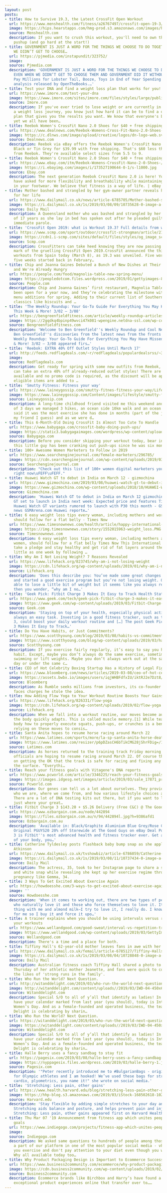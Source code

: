 ```yaml
---
layout: post
posts:
- title: How to Survive 19.3, the Latest CrossFit Open Workout
  url: https://www.menshealth.com/fitness/a26767497/crossfit-open-19-3/
  image: https://hips.hearstapps.com/hmg-prod.s3.amazonaws.com/images/handstanding-in-the-gym-royalty-free-image-492298271-1552082186.jpg?crop=1.00xw:0.698xh;0,0.182xh&resize=1200:*
  source: Menshealth.com
  description: If you want to crush this workout, you'll need to own the handstand
    pushup (and go hard at the start!)
- title: GOVERNMENT IS JUST A WORD FOR THE THINGS WE CHOOSE TO DO TOGETHER, EVEN WHEN
    WE DIDN’T GET TO CHOOSE…
  url: https://pjmedia.com/instapundit/323752/
  image: 
  source: Pjmedia.com
  description: 'GOVERNMENT IS JUST A WORD FOR THE THINGS WE CHOOSE TO DO TOGETHER,
    EVEN WHEN WE DIDN’T GET TO CHOOSE THEM AND GOVERNMENT DID IT WITHOUT US: Feds
    Pay Millions for Lobster Tail, Booze, Toys in End of Year Spending Binge. A new
    analysis released by OpenTheBooks.…'
- title: Test your DNA and find a weight loss plan that works for you!
  url: https://www.imore.com/test-your-dna
  image: https://www.imore.com/sites/imore.com/files/styles/large/public/field/image/2019/03/stacksocial-dna.jpg?itok=CmPyghGJ
  source: Imore.com
  description: If you've ever tried to lose weight or are currently in the midst of
    a weight loss journey, you know just how hard it can be to find a diet or workout
    plan that gives you the results you want. We know that everyone's bodies are different,
    yet we all have been…
- title: Reebok Women's CrossFit Nano 2.0 Shoes for $40 + free shipping
  url: https://www.dealnews.com/Reebok-Womens-Cross-Fit-Nano-2.0-Shoes-for-40-free-shipping/17918000.html
  image: https://c.dlnws.com/image/upload/creative/logos/dn-logo-web.svg
  source: Dealnews.com
  description: Reebok via eBay offers the Reebok Women's CrossFit Nano 2.0 Shoes in
    Black or Tin Grey for $39.99 with free shipping. That's $60 less than buying direct
    from Reebok. They're available select sizes from 5.5 to 9.
- title: Reebok Women's CrossFit Nano 2.0 Shoes for $40 + free shipping
  url: https://www.ebay.com/itm/Reebok-Womens-CrossFit-Nano-2-0-Shoes-/173527190644?_ul=CA
  image: https://i.ebayimg.com/images/i/173527190644-0-1/s-l1000.jpg
  source: Ebay.com
  description: The next generation Reebok CrossFit Nano 2.0 is here! You the community
    have asked for more flexibility and breathability while maintaining stability
    in your footwear. We believe that fitness is a way of life. | eBay!
- title: Mother bashed and strangled by her gym-owner partner reveals how she feared
    for her life
  url: https://www.dailymail.co.uk/news/article-6785705/Mother-bashed-strangled-gym-owner-partner-reveals-feared-life.html
  image: https://i.dailymail.co.uk/1s/2019/03/08/09/10735628-0-image-a-44_1552038636490.jpg
  source: Daily Mail
  description: A Queensland mother who was bashed and strangled by her former partner
    of 17 years as she lay in bed has spoken out after he pleaded guilty but was given
    immediate parole.
- title: 'CrossFit Open 2019: what is Workout 19.3? Full details from week three announcement'
  url: https://www.scmp.com/sport/outdoor/crossfit-strongman/article/2189122/crossfit-open-2019-what-workout-193-full-details
  image: https://cdn1.i-scmp.com/sites/default/files/styles/og_image_scmp_generic/public/images/methode/2019/03/08/13402e94-4145-11e9-b20a-0cdc8de4a6f4_image_hires_101409.jpg?itok=NVV7s4wq
  source: Scmp.com
  description: CrossFitters can take heed knowing they are now passing the halfway
    mark of the gruelling CrossFit Open 2019.CrossFit announced the third of five
    workouts from Spain today (March 8), as 19.3 was unveiled. Five workouts over
    five weeks started back in February…
- title: Chip and Joanna Gaines Debuted a Bunch of New Dishes at Their Restaurant
    and We're Already Hungry
  url: https://people.com/food/magnolia-table-new-spring-menu/
  image: https://peopledotcom.files.wordpress.com/2019/01/gettyimages-862850040.jpg?crop=0px%2C0px%2C2700px%2C1417.5px&resize=1200%2C630
  source: People.com
  description: Chip and Joanna Gaines’ first restaurant, Magnolia Table, has officially
    been open for a year now, and they’re celebrating the milestone with some new
    menu additions for spring. Adding to their current list of Southern comfort food
    classics like biscuits and …
- title: 'The Weekly Roundup: Your Go-To Guide For Everything You May Have Missed
    This Week & More! 3/02 – 3/08'
  url: https://bengreenfieldfitness.com/article/weekly-roundup-articles/weekly-roundup-3-02-3-08/
  image: https://2gqdkq4bpinp49wvci47k081-wpengine.netdna-ssl.com/wp-content/uploads/2019/03/Untitled-design-1.png
  source: Bengreenfieldfitness.com
  description: 'Welcome to Ben Greenfield''s Weekly Roundup and Cool New Discoveries!
    Ben Greenfield''s discoveries from the latest news from the fronts The post The
    Weekly Roundup: Your Go-To Guide For Everything You May Have Missed This Week
    & More! 3/02 – 3/08 appeared firs…'
- title: 'Reebok: EXTRA 40% Off Outlet Styles Until March 17'
  url: http://feeds.redflagdeals.com/~r/redflagdeals/populardealsrss/~3/zMISY8qvSEc/
  image: 
  source: Redflagdeals.com
  description: Get ready for spring with some new outfits from Reebok, because you
    can take an extra 40% off already-reduced outlet styles! There are over 300 products
    available and no promo code is required, as the discount will be applied once
    eligible items are added to …
- title: 'Smutty Fitness: Fitness your way'
  url: https://www.laineygossip.com/smutty-fitnes-fitness-your-way/Lifestyle/30672
  image: https://www.laineygossip.com/Content/images/lifestyle/smutty-fitness-08mar19-01.jpg
  source: Laineygossip.com
  description: A long-time childhood friend visited me this weekend and in a span
    of 3 days we managed 3 hikes, an ocean side 10km walk and an ocean kayak. She
    said it was the most exercise she has done in months (part of the job of being
    my friend I guess) and as we were d…
- title: This 6-Month-Old Doing CrossFit Is Almost Too Cute To Handle
  url: https://www.babygaga.com/crossfit-baby-doing-push-ups/
  image: https://static3.babygagaimages.com/wordpress/wp-content/uploads/2019/03/Baby.jpg
  source: Babygaga.com
  description: Before you consider skipping your workout today, bear in mind that
    this little guy has been cranking out push-ups since he was six months old.
- title: 100+ Awesome Women Marketers to Follow in 2019
  url: https://www.searchenginejournal.com/female-marketers/296785/
  image: https://cdn.searchenginejournal.com/wp-content/uploads/2019/03/100-female-marketers-to-follow.png
  source: Searchenginejournal.com
  description: "Check out this list of 100+ women digital marketers you should follow
    right now\uFEFF\uFEFF."
- title: Huawei Watch GT to debut in India on March 12 - gizmochina
  url: https://www.gizmochina.com/2019/03/08/huawei-watch-gt-to-debut-in-india-on-march-12/
  image: https://www.gizmochina.com/wp-content/uploads/2018/10/HUAWEI-WATCH-GT_2.jpg
  source: Gizmochina.com
  description: 'Huawei Watch GT to debut in India on March 12 gizmochina Huawei Watch
    GT set to launch in India next week: Expected price and features Times Now Two
    Huawei Watch GT variants rumored to launch with P30 this month - GSMArena.com
    news GSMArena.com Huawei reporte…'
- title: 6 easy weight loss tips every woman, including mothers and working women,
    should follow for a flat belly - Times Now
  url: https://www.timesnownews.com/health/article/happy-international-womens-day-2019-top-6-weight-loss-tips-every-woman-must-follow-to-cut-belly-fat-and-get-a-flat-tummy-without-diet-or-exercise/378807
  image: https://img.timesnownews.com/story/1552015963-weight_loss.PNG
  source: Timesnownews.com
  description: 6 easy weight loss tips every woman, including mothers and working
    women, should follow for a flat belly Times Now This International Women's Day,
    take a pledge and stay healthy and get rid of fat layers around the belly in as
    little as one week by following …
- title: Why Am I Not Losing Weight? 7 Reasons Revealed
  url: https://www.lifehack.org/823745/why-am-i-not-losing-weight
  image: https://cdn.lifehack.org/wp-content/uploads/2019/01/why-am-i-not-losing-weight.jpeg
  source: Lifehack.org
  description: 'Does this describe you: You’ve made some great changes to your diet
    and started a good exercise program but you’re not losing weight. Or you’ve been
    able to lose a little bit of weight but it seems like you always regain it back…
    then you wonder, “why am I no…'
- title: 'Geek Pick: Fitbit Charge 3 Makes It Easy to Track Health Stats'
  url: https://www.geek.com/tech/geek-pick-fitbit-charge-3-makes-it-easy-to-track-health-stats-1777828/
  image: https://www.geek.com/wp-content/uploads/2019/03/Fitbit-Charge-3-Geek-Pick-Photo.jpg
  source: Geek.com
  description: 'Staying on top of your health, especially physical activity, isn’t
    always an easy task. Investing in a good fitness tracker, such as the Fitbit Charge
    3, could boost your daily workout routine and […] The post Geek Pick: Fitbit Charge
    3 Makes It Easy to Track…'
- title: Do You Have Habits, or Just Commitments?
  url: https://www.scotthyoung.com/blog/2019/03/08/habits-vs-commitments/
  image: https://www.scotthyoung.com/blog/wp-content/uploads/2019/03/habits-vs-commitments.png
  source: Scotthyoung.com
  description: If you exercise fairly regularly, it’s easy to say you have an exercise
    habit. Except, maybe you don’t always do the same exercise, sometimes you go running,
    swimming or lift weights. Maybe you don’t always work out at the same time of
    day or under the same c…
- title: CEO of Hot Celebrity Boxing Startup Has a History of Legal Fights
  url: https://www.bloomberg.com/news/articles/2019-03-08/ceo-of-hot-celebrity-boxing-startup-has-a-history-of-legal-fights
  image: https://assets.bwbx.io/images/users/iqjWHBFdfxIU/iktRJ2e7Dzt8/v0/1200x572.jpg
  source: Bloomberg
  description: As Rumble seeks millions from investors, its co-founder Andrew Stenzler
    faces charges he stole the idea.
- title: How Adding Flow Yoga to Your Workout Routine Boosts Your Gains
  url: https://www.lifehack.org/826331/flow-yoga
  image: https://cdn.lifehack.org/wp-content/uploads/2019/02/flow-yoga.jpeg
  source: Lifehack.org
  description: When we fall into a workout routine, our moves become automatic, and
    the body quickly adapts. This is called muscle memory.[1] While teaching your
    body how to properly execute squats, push-ups, or crunches is a benefit, overly
    relying on these moves to consis…
- title: Santa Anita hopes to resume horse racing around March 22
  url: https://www.latimes.com/sports/more/la-sp-santa-anita-horse-deaths-20190308-story.html
  image: https://www.latimes.com/resizer/p6pDZasCH6bTikCMG28jShrFDig=/1200x0/www.trbimg.com/img-5c82b6b6/turbine/la-sp-santa-anita-horse-deaths-20190308
  source: Latimes.com
  description: As horses returned to the training track Friday morning, Santa Anita
    officials are hoping to resume racing around March 22. Of course that is all dependent
    on getting the OK that the track is safe for racing and fixing any problems with
    the surface. “Everythi…
- title: Reach your fitness goals with Vitagene's DNA reports
  url: https://www.pcworld.com/article/3346225/reach-your-fitness-goals-with-vitagenes-dna-reports.html
  image: https://images.idgesg.net/images/article/2019/03/sale_17871_primary_image-100789887-large.3x2.jpg
  source: Pcworld.com
  description: Our genes can tell us a lot about ourselves. They provide insight into
    who we are, where we come from, and how various lifestyle choices affect our health.
    There are a lot of DNA testing kits out there, but if you want to learn more than
    just where your great…
- title: Fitbit Charge 3 $143.20 + $5.26 Delivery (Free C&C) @ The Good Guys eBay
  url: https://www.ozbargain.com.au/node/442894
  image: https://files.ozbargain.com.au/n/94/442894l.jpg?h=9386afd1
  source: Ozbargain.com.au
  description: 'Available in: Black/Graphite Aluminium Blue Grey/Rose Gold Aluminium.
    Original PGUYS20 20% off Storewide at The Good Guys on eBay Deal Post Fitbit Charge
    3 is Fitbit''s most advanced health and fitness tracker ever. Get a deeper understanding
    of your body, you…'
- title: Catherine Tyldesley posts flashback baby bump snap as she applauds Gemma
    Atkinson
  url: https://www.dailymail.co.uk/tvshowbiz/article-6786059/Catherine-Tyldesley-posts-flashback-baby-bump-snap-applauds-Gemma-Atkinson.html
  image: https://i.dailymail.co.uk/1s/2019/03/08/11/10737434-0-image-a-66_1552044315255.jpg
  source: Daily Mail
  description: The actress, 35, took to her Instagram page to share a sweet black
    and white snap while revealing she kept up her exercise regime throughout her
    pregnancy like Gemma, 34.
- title: 3 Ways To Get Excited About Exercise Again
  url: https://howdoesshe.com/3-ways-to-get-excited-about-exercise-again/
  image: ''
  source: Howdoesshe.com
  description: 'When it comes to working out, there are two types of people: those
    who naturally love it and those who force themselves to love it. It’s the same
    thing with me and almond milk—I try to love it, I really do. I know it’s good
    for me so I buy it and force it upo…'
- title: A trainer explains when you should be using intervals versus reps to clock
    your workouts
  url: https://www.wellandgood.com/good-sweat/interval-vs-repetition-training/
  image: https://www.wellandgood.com/wp-content/uploads/2019/03/GettyImages-726797669.jpg
  source: Wellandgood.com
  description: There's a time and a place for both.
- title: Tiffiny Hall's 62-year-old mother leaves fans in awe with her lean arms
  url: https://www.dailymail.co.uk/femail/article-6785127/Tiffiny-Halls-62-year-old-mother-leaves-fans-awe-lean-arms.html
  image: https://i.dailymail.co.uk/1s/2019/03/08/04/10728848-0-image-a-9_1552019072613.jpg
  source: Daily Mail
  description: Australian fitness coach Tiffiny Hall shared a photo to Instagram on
    Thursday of her athletic mother Jeanette, and fans were quick to comment with
    the likes of 'strong runs in the family'.
- title: Who Run the World? Next Question.
  url: http://witanddelight.com/2019/03/who-run-the-world-next-question/
  image: http://witanddelight.com/content/uploads//2019/03/IWD-04-450x600.png
  source: Witanddelight.com
  description: Special S/O to all of y’all that identify as ladies! In case you don’t
    have your calendar marked from last year (you should), today is International
    Women’s Day. And as a female-founded and operated business, the team at Wit &
    Delight is celebrating by sharin…
- title: Who Run the World? Next Question.
  url: https://witanddelight.com/2019/03/who-run-the-world-next-question/
  image: https://witanddelight.com/content/uploads//2019/03/IWD-04-450x600.png
  source: Witanddelight.com
  description: Special S/O to all of y’all that identify as ladies! In case you don’t
    have your calendar marked from last year (you should), today is International
    Women’s Day. And as a female-founded and operated business, the team at Wit &
    Delight is celebrating by sharin…
- title: Halle Berry uses a fancy sandbag to stay fit
  url: https://pagesix.com/2019/03/08/halle-berry-uses-a-fancy-sandbag-to-stay-fit/
  image: https://nyppagesix.files.wordpress.com/2019/03/halle-berry-1.jpg?quality=90&strip=all&w=1200
  source: Pagesix.com
  description: '"Peter recently introduced me to #BulgarianBags - originally created
    for Olympic athletes and I am hooked! We’ve used these bags for strength training,
    cardio, plyometrics, you name it!" she wrote on social media.'
- title: 'Stretching: Less pain, other gains'
  url: https://www.health.harvard.edu/blog/stretching-less-pain-other-gains-2019030816168
  image: https://hhp-blog.s3.amazonaws.com/2019/03/iStock-168502618-1024x683.jpg
  source: Harvard.edu
  description: 'Stay flexible by adding simple stretches to your day and fitness routine.
    Stretching aids balance and posture, and helps prevent pain and injury. The post
    Stretching: Less pain, other gains appeared first on Harvard Health Blog.'
- title: Thu Mar 07 '19 Announcement from fitness app which unites people with same
    goals
  url: https://www.indiegogo.com/projects/fitness-app-which-unites-people-with-same-goals?c=activity
  image: 
  source: Indiegogo.com
  description: We asked same questions to hundreds of people among those who were
    a part of our platform in one of the most popular social media - vk.com. Why don't
    you exercise and don't pay attention to your diet even though you want to be fit?
    Why all available today too…
- title: Why Product Packaging Design is Important to Ecommerce Success
  url: https://www.business2community.com/ecommerce/why-product-packaging-design-is-important-to-ecommerce-success-02176029
  image: https://cdn.business2community.com/wp-content/uploads/2019/02/product-packaging-design-900x509.png
  source: Business2community.com
  description: Ecommerce brands like Birchbox and Harry’s have found a way to create
    exceptional product experiences online that transfer over to……
---
```


